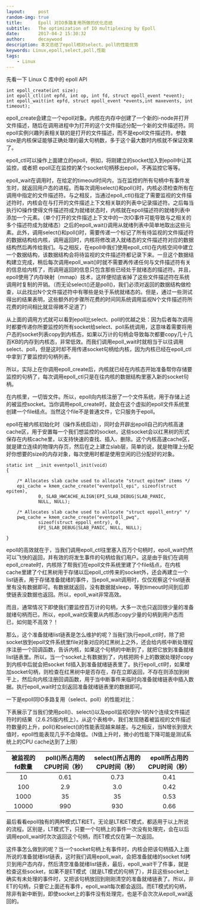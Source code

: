 ```yaml
---
layout:     post
random-img: true
title:      Epoll 对IO多路复用所做的优化总结
subtitle:   The optimization of IO multiplexing by Epoll
date:       2017-04-2 15:30:32
author:     decaywood
description: 本文总结了epoll相对select、poll的性能优势
keywords: Linux,epoll,select,poll,性能
tags:
    - Linux
---
```


先看一下 Linux C 库中的 epoll API

```
int epoll_create(int size);  
int epoll_ctl(int epfd, int op, int fd, struct epoll_event *event);  
int epoll_wait(int epfd, struct epoll_event *events,int maxevents, int timeout);
```

epoll\_create会建立一个epoll对象。内核在内存中创建了一个新的i-node并打开文件描述，随后在调用进程中为打开的这个文件描述分配一个新的文件描述符。同epoll实例兴趣列表相关联的是打开的文件描述，而不是epoll文件描述符。参数size是内核保证能够正确处理的最大句柄数，多于这个最大数时内核就不保证效果了。

epoll\_ctl可以操作上面建立的epoll，例如，将刚建立的socket加入到epoll中让其监控，或者把 epoll正在监控的某个socket句柄移出epoll，不再监控它等等。

epoll\_wait在调用时，在给定的timeout时间内，当在监控的所有句柄中有事件发生时，就返回用户态的进程。而每次调用select()和poll()时，内核必须检查所有在调用中指定的文件描述符。与之相反，当通过epoll\_ctl()指定了需要监视的文件描述符时，内核会在与打开的文件描述上下文相关联的列表中记录描述符。之后每当执行IO操作使得文件描述符成为就绪状态时，内核就在epoll描述符的就绪列表中添加一个元素。（单个打开的文件描述上下文中的一次IO事件可能导致与之相关的多个描述符成为就绪态）之后的epoll\_wait()调用从就绪列表中简单地取出这些元素。此外，调用select()和poll()时，需要传递一个标记了所有待监视的文件描述符的数据结构给内核，调用返回时，内核将修改进入就绪态的文件描述符对应的数据结构然后再传给我们。与之相反，在epoll中我们使用epoll\_ctl()在内核空间中建立一个数据结构，该数据结构会将待监视的文件描述符都记录下来。一旦这个数据结构建立完成，稍后每次调用epoll\_wait()时就不需要再传递任何与文件描述符有关的信息给内核了，而调用返回的信息只包含那些已经处于就绪态的描述符。并且，epoll使用了内存映射（mmap）技术，这样便彻底省掉了这些文件描述符在系统调用时复制的开销。（而无论select()还是poll()，我们必须对返回的数据结构做检查，以此找出N个文件描述符中有哪些是处于系统就绪态的。但是，通过一些测试得出的结果表明，这些额外的步骤所花费的时间同系统调用监视N个文件描述符所花费的时间相比就显得微不足道了）

从上面的调用方式就可以看到epoll比select、poll的优越之处：因为后者每次调用时都要传递你所要监控的所有socket给select、poll系统调用，这意味着需要将用户态的socket列表copy到内核态，如果以万计的句柄会导致每次都要copy几十几百KB的内存到内核态，非常低效。而我们调用epoll\_wait时就相当于以往调用select、poll，但是这时却不用传递socket句柄给内核，因为内核已经在epoll\_ctl中拿到了要监控的句柄列表。

所以，实际上在你调用epoll\_create后，内核就已经在内核态开始准备帮你存储要监控的句柄了，每次调用epoll\_ctl只是在往内核的数据结构里塞入新的socket句柄。

在内核里，一切皆文件。所以，epoll向内核注册了一个文件系统，用于存储上述的被监控socket。当你调用epoll\_create时，就会在这个虚拟的epoll文件系统里创建一个file结点。当然这个file不是普通文件，它只服务于epoll。

epoll在被内核初始化时（操作系统启动），同时会开辟出epoll自己的内核高速cache区，用于安置每一个我们想监控的socket，这些socket会以红黑树的形式保存在内核cache里，以支持快速的查找、插入、删除。这个内核高速cache区，就是建立连续的物理内存页，然后在之上建立slab层，简单的说，就是物理上分配好你想要的size的内存对象，每次使用时都是使用空闲的已分配好的对象。

```
static int __init eventpoll_init(void)  
{  
  
    /* Allocates slab cache used to allocate "struct epitem" items */  
    epi_cache = kmem_cache_create("eventpoll_epi", sizeof(struct epitem),  
            0, SLAB_HWCACHE_ALIGN|EPI_SLAB_DEBUG|SLAB_PANIC,  
            NULL, NULL);  
  
    /* Allocates slab cache used to allocate "struct eppoll_entry" */  
    pwq_cache = kmem_cache_create("eventpoll_pwq",  
            sizeof(struct eppoll_entry), 0,  
            EPI_SLAB_DEBUG|SLAB_PANIC, NULL, NULL);  
  
}
```

epoll的高效就在于，当我们调用epoll\_ctl往里塞入百万个句柄时，epoll\_wait仍然可以飞快的返回，并有效的将发生事件的句柄给我们用户。这是由于我们在调用epoll\_create时，内核除了帮我们在epoll文件系统里建了个file结点，在内核cache里建了个红黑树用于存储以后epoll\_ctl传来的socket外，还会再建立一个list链表，用于存储准备就绪的事件，当epoll\_wait调用时，仅仅观察这个list链表里有没有数据即可。有数据就返回，没有数据就sleep，等到timeout时间到后即使链表没数据也返回。所以，epoll\_wait非常高效。

而且，通常情况下即使我们要监控百万计的句柄，大多一次也只返回很少量的准备就绪句柄而已，所以，epoll\_wait仅需要从内核态copy少量的句柄到用户态而已，如何能不高效？！

那么，这个准备就绪list链表是怎么维护的呢？当我们执行epoll\_ctl时，除了把socket放到epoll文件系统里file对象对应的红黑树上之外，还会给内核中断处理程序注册一个回调函数，告诉内核，如果这个句柄的中断到了，就把它放到准备就绪list链表里。所以，当一个socket上有数据到了，内核把网卡上的数据处理好copy到内核中后就会把socket fd插入到准备就绪链表里了。执行epoll\_ctl时，如果增加socket句柄，则检查在红黑树中是否存在，存在立即返回，不存在则添加到树干上，然后向内核注册回调函数，用于当中断事件来临时向准备就绪链表中插入数据。执行epoll\_wait时立刻返回准备就绪链表里的数据即可。

一下是epoll同IO多路复用（select、poll）的性能对比：

下表展示了当我们使用poll()、select()以及epoll监视0到N-1的N个连续文件描述符时的结果（2.6.25版内核上）。从这个表格中，我们发现随着被监视的文件描述符数量的上升，poll()和select()的性能表现越来越差。与之相反，当N增长到很大值时，epoll性能表现几乎不会降低。（N值上升时，微小的性能下降可能是测试系统上的CPU cache达到了上限）

| 被监视的fd数量 | poll()所占用的CPU时间（秒） | select()所占用的CPU时间（秒） | epoll所占用的CPU时间（秒） |
| :---: |:---:| :---: | :---: |
| 10 | 0.61 | 0.73 | 0.41 |
| 100 | 2.9 | 3.0 | 0.42 |
| 1000 | 35 | 35 | 0.53 |
| 10000 | 990 | 930 | 0.66 |

最后看看epoll独有的两种模式LT和ET。无论是LT和ET模式，都适用于以上所说的流程。区别是，LT模式下，只要一个句柄上的事件一次没有处理完，会在以后调用epoll\_wait时次次返回这个句柄，而ET模式仅在第一次返回。

这件事怎么做到的呢？当一个socket句柄上有事件时，内核会把该句柄插入上面所说的准备就绪list链表，这时我们调用epoll\_wait，会把准备就绪的socket fd拷贝到用户态内存，然后清空准备就绪list链表，最后，epoll\_wait干了件事，就是检查这些socket，如果不是ET模式（就是LT模式的句柄了），并且这些socket上确实有未处理的事件时，又把该句柄放回到刚刚清空的准备就绪链表了。所以，非ET的句柄，只要它上面还有事件，epoll\_wait每次都会返回。而ET模式的句柄，除非有新中断到，即使socket上的事件没有处理完，也是不会次次从epoll\_wait返回的。